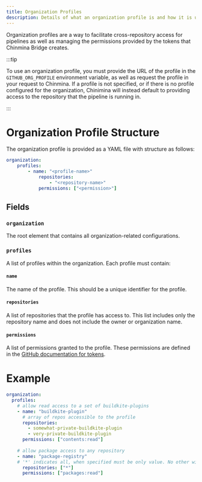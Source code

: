 ```yaml
---
title: Organization Profiles
description: Details of what an organization profile is and how it is used.
---
```


Organization profiles are a way to facilitate cross-repository access for 
pipelines as well as managing the permissions provided by the tokens that
Chinmina Bridge creates.

:::tip

To use an organization profile, you must provide the URL of the profile in the
`GITHUB_ORG_PROFILE` environment variable, as well as request the profile in
your request to Chinmina. If a profile is not specified, or if there is no
profile configured for the organization, Chinimina will instead default to
providing access to the repository that the pipeline is running in.

:::

# Organization Profile Structure

The organization profile is provided as a YAML file with structure as follows:

```yaml
organization:
    profiles:
        - name: "<profile-name>"
            repositories: 
                - "<repository-name>"
            permissions: ["<permission>"]
```

## Fields


### `organization`

The root element that contains all organization-related configurations.

### `profiles`

A list of profiles within the organization. Each profile must contain:

#### `name`

The name of the profile. This should be a unique identifier for the profile.

#### `repositories`

A list of repositories that the profile has access to. This list includes 
only the repository name and does not include the owner or organization name.

#### `permissions`

A list of permissions granted to the profile. These permissions are defined
in the [GitHub documentation for tokens][github-token-permissions].

# Example

```yaml
organization:
  profiles:
    # allow read access to a set of buildkite-plugins
    - name: "buildkite-plugin"
      # array of repos accessible to the profile
      repositories: 
        - somewhat-private-buildkite-plugin
        - very-private-buildkite-plugin
      permissions: ["contents:read"]
      
    # allow package access to any repository
    - name: "package-registry"
    # '*' indicates all, when specified must be only value. No other wildcards supported.
      repositories: ["*"]
      permissions: ["packages:read"]
```

[github-token-permissions]: https://docs.github.com/en/actions/writing-workflows/choosing-what-your-workflow-does/controlling-permissions-for-github_token